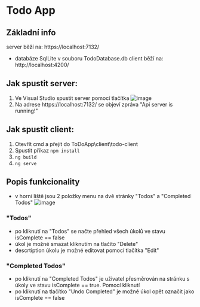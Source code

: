 # Todo App
## Základní info
server běží na: https://localhost:7132/
- databáze SqlLite v souboru TodoDatabase.db
client běží na: http://localhost:4200/

## Jak spustit server:
1) Ve Visual Studio spustit server pomocí tlačítka ![image](https://github.com/user-attachments/assets/98afd407-d019-428f-af42-bfcfd6187341)
2) Na adrese https://localhost:7132/ se objeví zpráva "Api server is running!" 

## Jak spustit client:
1) Otevřít cmd a přejít do ToDoApp\client\todo-client
2) Spustit příkaz `npm install`
3) `ng build`
4) `ng serve`

## Popis funkcionality
- v horní liště jsou 2 položky menu na dvě stránky "Todos" a "Completed Todos"
![image](https://github.com/user-attachments/assets/713ba9cc-8c49-4a2f-9af4-e044662981ba)

### "Todos" 
- po kliknutí na "Todos" se načte přehled všech úkolů ve stavu isComplete == false
- úkol je možné smazat kliknutím na tlačíto "Delete"
- descrtiption úkolu je možné editovat pomocí tlačítka "Edit"
### "Completed Todos" 
- po kliknutí na "Completed Todos" je uživatel přesměrován na stránku s úkoly ve stavu isComplete == true. Pomocí kliknutí
- po kliknutí na tlačítko "Undo Completed" je možné úkol opět označit jako isComplete == false
